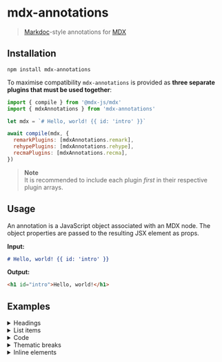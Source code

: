 # mdx-annotations

> [Markdoc](https://markdoc.dev/)-style annotations for [MDX](https://mdxjs.com/)

## Installation

```
npm install mdx-annotations
```

To maximise compatibility `mdx-annotations` is provided as **three separate plugins that must be used together**:

```js
import { compile } from '@mdx-js/mdx'
import { mdxAnnotations } from 'mdx-annotations'

let mdx = `# Hello, world! {{ id: 'intro' }}`

await compile(mdx, {
  remarkPlugins: [mdxAnnotations.remark],
  rehypePlugins: [mdxAnnotations.rehype],
  recmaPlugins: [mdxAnnotations.recma],
})
```

> **Note**\
> It is recommended to include each plugin _first_ in their respective plugin arrays.

## Usage

An annotation is a JavaScript object associated with an MDX node. The object properties are passed to the resulting JSX element as props.

**Input:**

```markdown
# Hello, world! {{ id: 'intro' }}
```

**Output:**

```html
<h1 id="intro">Hello, world!</h1>
```

## Examples

<details>
  <summary>Headings</summary>

```markdown
# Hello, world! {{ id: 'intro' }}

## Hello, world! {{ id: 'intro' }}

### Hello, world! {{ id: 'intro' }}

#### Hello, world! {{ id: 'intro' }}
```

</details>

<details>
  <summary>List items</summary>

```markdown
- Hello, world! {{ id: 'intro' }}
```

When a list item contains multiple children the annotation is attached to the child:

**Input:**

```markdown
- Hello, world! {{ className: 'text-lg' }}

  Lorem ipsum {{ className: 'text-sm' }}
```

**Output:**

```html
<ul>
  <li>
    <p className="text-lg">Hello, world!</p>
    <p className="text-sm">Lorem ipsum</p>
  </li>
</ul>
```

</details>

<details>
  <summary>Code</summary>

````markdown
```{{ title: 'Example' }}
Hello, world!
```

```php {{ title: 'Example' }}
echo 'Hello, world!';
```
````

</details>

<details>
  <summary>Thematic breaks</summary>

```markdown
--- {{ className: 'my-10' }}

*** {{ className: 'my-10' }}
```

</details>

<details>
  <summary>Inline elements</summary>

To annotate an inline element ensure that there is no whitespace between the element and the annotation:

```markdown
**Hello world**{{ className: 'text-red-500' }}
_Hello world_{{ className: 'text-red-500' }}
`Hello world`{{ className: 'text-red-500' }}
[Hello world](#){{ className: 'text-red-500' }}
![](/img.png){{ className: 'object-cover' }}
```

</details>
